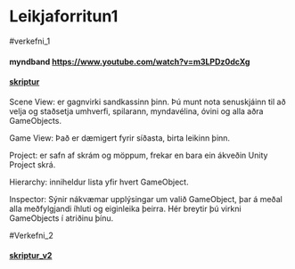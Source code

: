 # Leikjaforritun1
#verkefni_1

#### myndband https://www.youtube.com/watch?v=m3LPDz0dcXg
#### [skriptur](skriftur)

Scene View: er gagnvirki sandkassinn þinn. Þú munt nota senuskjáinn til að velja og staðsetja umhverfi, spilarann, myndavélina, óvini og alla aðra GameObjects.

Game View: Það er dæmigert fyrir síðasta, birta leikinn þinn.

Project: er safn af skrám og möppum, frekar en bara ein ákveðin Unity Project skrá.

Hierarchy: inniheldur lista yfir hvert GameObject.

Inspector: Sýnir nákvæmar upplýsingar um valið GameObject, þar á meðal alla meðfylgjandi íhluti og eiginleika þeirra. Hér breytir þú virkni GameObjects í atriðinu þínu.

#Verkefni_2
#### [skriptur_v2](skriftur_v)
